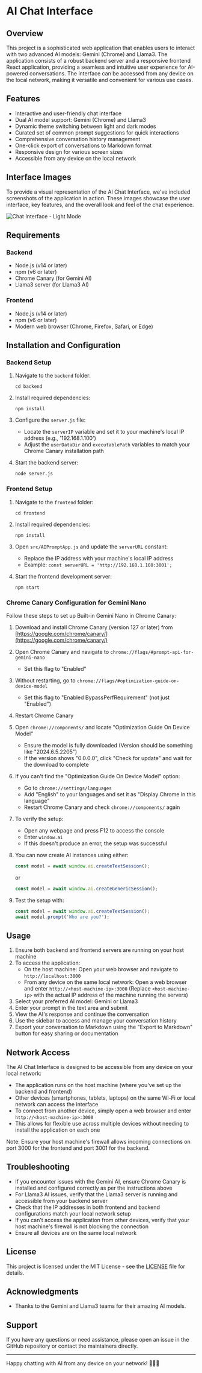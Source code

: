 # AI Chat Interface

## Overview

This project is a sophisticated web application that enables users to interact with two advanced AI models: Gemini (Chrome) and Llama3. The application consists of a robust backend server and a responsive frontend React application, providing a seamless and intuitive user experience for AI-powered conversations. The interface can be accessed from any device on the local network, making it versatile and convenient for various use cases.

## Features

- Interactive and user-friendly chat interface
- Dual AI model support: Gemini (Chrome) and Llama3
- Dynamic theme switching between light and dark modes
- Curated set of common prompt suggestions for quick interactions
- Comprehensive conversation history management
- One-click export of conversations to Markdown format
- Responsive design for various screen sizes
- Accessible from any device on the local network

## Interface Images

To provide a visual representation of the AI Chat Interface, we've included screenshots of the application in action. These images showcase the user interface, key features, and the overall look and feel of the chat experience.

![Chat Interface - Light Mode](D:\Proyectos\geminiLlama%20-%20repositorio\images\1.png)

## Requirements

### Backend

- Node.js (v14 or later)
- npm (v6 or later)
- Chrome Canary (for Gemini AI)
- Llama3 server (for Llama3 AI)

### Frontend

- Node.js (v14 or later)
- npm (v6 or later)
- Modern web browser (Chrome, Firefox, Safari, or Edge)

## Installation and Configuration

### Backend Setup

1. Navigate to the `backend` folder:
   
   ```
   cd backend
   ```

2. Install required dependencies:
   
   ```
   npm install
   ```

3. Configure the `server.js` file:
   
   - Locate the `serverIP` variable and set it to your machine's local IP address (e.g., '192.168.1.100')
   - Adjust the `userDataDir` and `executablePath` variables to match your Chrome Canary installation path

4. Start the backend server:
   
   ```
   node server.js
   ```

### Frontend Setup

1. Navigate to the `frontend` folder:
   
   ```
   cd frontend
   ```

2. Install required dependencies:
   
   ```
   npm install
   ```

3. Open `src/AIPromptApp.js` and update the `serverURL` constant:
   
   - Replace the IP address with your machine's local IP address
   - Example: `const serverURL = 'http://192.168.1.100:3001';`

4. Start the frontend development server:
   
   ```
   npm start
   ```

### Chrome Canary Configuration for Gemini Nano

Follow these steps to set up Built-in Gemini Nano in Chrome Canary:

1. Download and install Chrome Canary (version 127 or later) from [https://google.com/chrome/canary/](https://google.com/chrome/canary/)

2. Open Chrome Canary and navigate to `chrome://flags/#prompt-api-for-gemini-nano`
   
   - Set this flag to "Enabled"

3. Without restarting, go to `chrome://flags/#optimization-guide-on-device-model`
   
   - Set this flag to "Enabled BypassPerfRequirement" (not just "Enabled")

4. Restart Chrome Canary

5. Open `chrome://components/` and locate "Optimization Guide On Device Model"
   
   - Ensure the model is fully downloaded (Version should be something like "2024.6.5.2205")
   - If the version shows "0.0.0.0", click "Check for update" and wait for the download to complete

6. If you can't find the "Optimization Guide On Device Model" option:
   
   - Go to `chrome://settings/languages`
   - Add "English" to your languages and set it as "Display Chrome in this language"
   - Restart Chrome Canary and check `chrome://components/` again

7. To verify the setup:
   
   - Open any webpage and press F12 to access the console
   - Enter `window.ai`
   - If this doesn't produce an error, the setup was successful

8. You can now create AI instances using either:
   
   ```javascript
   const model = await window.ai.createTextSession();
   ```
   
   or
   
   ```javascript
   const model = await window.ai.createGenericSession();
   ```

9. Test the setup with:
   
   ```javascript
   const model = await window.ai.createTextSession();
   await model.prompt('Who are you?');
   ```

## Usage

1. Ensure both backend and frontend servers are running on your host machine
2. To access the application:
   - On the host machine: Open your web browser and navigate to `http://localhost:3000`
   - From any device on the same local network: Open a web browser and enter `http://<host-machine-ip>:3000`
     (Replace `<host-machine-ip>` with the actual IP address of the machine running the servers)
3. Select your preferred AI model: Gemini or Llama3
4. Enter your prompt in the text area and submit
5. View the AI's response and continue the conversation
6. Use the sidebar to access and manage your conversation history
7. Export your conversation to Markdown using the "Export to Markdown" button for easy sharing or documentation

## Network Access

The AI Chat Interface is designed to be accessible from any device on your local network:

- The application runs on the host machine (where you've set up the backend and frontend)
- Other devices (smartphones, tablets, laptops) on the same Wi-Fi or local network can access the interface
- To connect from another device, simply open a web browser and enter `http://<host-machine-ip>:3000`
- This allows for flexible use across multiple devices without needing to install the application on each one

Note: Ensure your host machine's firewall allows incoming connections on port 3000 for the frontend and port 3001 for the backend.

## Troubleshooting

- If you encounter issues with the Gemini AI, ensure Chrome Canary is installed and configured correctly as per the instructions above
- For Llama3 AI issues, verify that the Llama3 server is running and accessible from your backend server
- Check that the IP addresses in both frontend and backend configurations match your local network setup
- If you can't access the application from other devices, verify that your host machine's firewall is not blocking the connection
- Ensure all devices are on the same local network

## License

This project is licensed under the MIT License - see the [LICENSE](LICENSE) file for details.

## Acknowledgments

- Thanks to the Gemini and Llama3 teams for their amazing AI models.

## Support

If you have any questions or need assistance, please open an issue in the GitHub repository or contact the maintainers directly.

---

Happy chatting with AI from any device on your network! 🤖💬🌐
